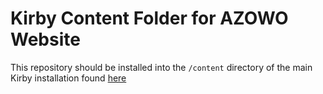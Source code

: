 # Kirby Content Folder for AZOWO Website

This repository should be installed into the `/content` directory of the main Kirby installation found [here](https://github.com/foxacid/azowo)
